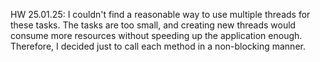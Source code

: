 HW 25.01.25: I couldn't find a reasonable way to use multiple threads for these tasks. The tasks are too small, and creating new threads would consume more resources without speeding up the application enough. Therefore, I decided just to call each method in a non-blocking manner.
